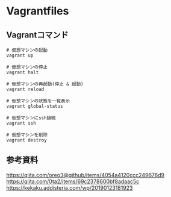 # Vagrantfiles

## Vagrantコマンド

```
# 仮想マシンの起動
vagrant up

# 仮想マシンの停止
vagrant halt

# 仮想マシンの再起動(停止 & 起動)
vagrant reload

# 仮想マシンの状態を一覧表示
vagrant global-status

# 仮想マシンにssh接続
vagrant ssh

# 仮想マシンを削除
vagrant destroy
```

## 参考資料
https://qiita.com/oreo3@github/items/4054a4120ccc249676d9<br>
https://qiita.com/0ta2/items/69c2378600bf8adaac5c<br>
https://kekaku.addisteria.com/wp/20190123181923
